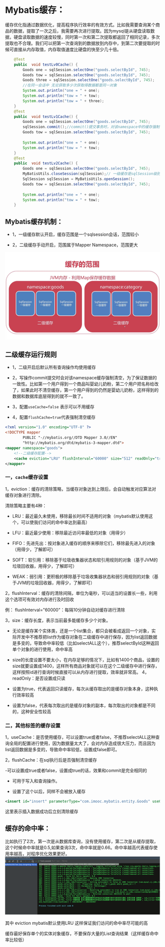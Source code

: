 # Mybatis缓存：

缓存优化指通过数据优化，提高程序执行效率的有效方式。比如我需要查询某个商品的数据，提取了一次之后，我需要再次进行提取。因为mysql是从硬盘读取数据，硬盘读取数据的速度较慢，同时第一次和第二次提取都返回了相同记录，多次提取也不合理。我们可以把第一次查询到的数据放到内存中，到第二次要提取的时候可直接从内存取值，内存取值速度比硬盘的快至少几十倍。

```java
    @Test
    public  void testLv0Cache() {
        Goods one = sqlSession.selectOne("goods.selectById", 745);
        Goods tow = sqlSession.selectOne("goods.selectById", 745);
        Goods three = sqlSession.selectOne("goods.selectById", 745);
        //在同一会话中 无论获取多少次获取得数据都是同一对象
        System.out.println("one = " + one);
        System.out.println("tow = " + tow);
        System.out.println("tow = " + three);
    }
    @Test
    public  void testLv1Cache() {
        Goods one = sqlSession.selectOne("goods.selectById", 745);
        sqlSession.commit();//commit()提交事务时，对该namespace中的缓存强制清空
        Goods tow = sqlSession.selectOne("goods.selectById", 745);

        System.out.println("one = " + one);
        System.out.println("tow = " + tow);
    }
    @Test
    public  void testLv2Cache() {
        Goods one = sqlSession.selectOne("goods.selectById", 745);
        MyBatisUtils.closeSession(sqlSession);// 一级缓存是sqlSession级别不同sqlSession对象
        SqlSession sqlSession = MyBatisUtils.openSession();
        Goods tow = sqlSession.selectOne("goods.selectById", 745);

        System.out.println("one = " + one);
        System.out.println("tow = " + tow);
    }
```
## Mybatis缓存机制：

* 1，一级缓存默认开启，缓存范围是一个sqlsession会话，范围较小

* 2，二级缓存手动开启，范围属于Mapper Namespace，范围更大

![myBatis](media/16172485392174/16173286295103.jpg)


## 二级缓存运行规则

* 1，二级开启后默认所有查询操作均使用缓存

* 2，写操作commit提交时会对该namespace缓存强制清空，为了保证数据的一致性。比如第一个用户得到一个商品叫婴幼儿奶粉，第二个用户把名称给改了，如果此时不清空缓存，第一个用户得到的仍然是婴幼儿奶粉，这样得到的数据和数据库底层得到的就不一致了。

* 3，配置`useCache=false` 表示可以不用缓存

* 4，配置`flushCache=true`代表强制清空缓存


```xml
<?xml version="1.0" encoding="UTF-8" ?>
<!DOCTYPE mapper
        PUBLIC "-//mybatis.org//DTD Mapper 3.0//EN"
        "http://mybatis.org/dtd/mybatis-3-mapper.dtd">
<mapper namespace="goods">
    <!--二级缓存配置-->
    <cache eviction="LRU" flushInterval="60000" size="512" readOnly="true"/>
</mapper>
```
### 一，`cache`缓存设置
1，eviction：缓存的清除策略，当缓存对象达到上限后，会自动触发对应算法对缓存对象进行清除。

清除策略主要有4种：

* LRU：最近最久未使用，移除最长时间不适用的对象（mybatis默认使用这个，可以使我们访问的命中率达到最高）

* LFU：最近最少使用：移除最近访问率最低的对象（用得少）

* FIFO：先进先出：按对象进入缓存的顺序来移除它们，移除最先进入的对象（用得少，了解即可）

* SOFT：软引用：移除基于垃圾收集器状态和软引用规则的对象（基于JVM的垃圾回收器，用得少，了解即可）

* WEAK：弱引用：更积极的移除基于垃圾收集器状态和弱引用规则的对象（基于JVM的垃圾回收器，用得少，了解即可）

2，flushInterval：缓存的清除间隔，单位为毫秒，可以适当的设置长一些，利用这个选项可有效对内存进行及时回收

例： flushInterval="60000"：每隔10分钟自动对缓存进行清除

3，size：缓存长度，表示当前最多能缓存多少个对象。

- 无论是缓存某个实体类，还是一个list集合，都只会被看成返回一个对象，实际开发中不推荐把list作为缓存对象在二级缓存中进行保存，因为list返回数据是多变的，导致命中率较低（比如selectALL这个），推荐selectById这种返回单个对象的进行使用，命中率高

- size的长度设置不要太小，在内存足够的情况下，比如有1400个商品，设置的size就要设置成1400，这样所有商品对象就可以在这个二级缓存中进行保存，这样按照id进行查询时候直接可以从内存进行提取，效率就非常高。
4，readOnly：是否设置成只读

- 设置为true，代表返回只读缓存，每次从缓存取出的是缓存对象本身，这种执行效率较高

- 设置为false，代表每次取出的是缓存对象的副本，每次取出的对象都是不同的，这种安全性较高

### 二，其他标签的缓存设置

1，useCache：是否使用缓存，可以设置true或者false，不推荐selectALL这种查询全局的配置进行使用，因为数据量太大了，会对内存造成很大压力，而且因为list返回数据是多变的，导致命中率较低，设置成false即可。

2，flushCache：在sql执行后是否强制清空缓存

-可以设置成true或者false，设置成true的话，效果和commit是完全相同的

- 可用于写入和查询操作。

- 设置了这个以后，同样不会被放入缓存


```xml
<insert id="insert" parameterType="com.imooc.mybatis.entity.Goods" useGeneratedKeys="true" flushCache="true">
```
这里表示插入数据成功后立刻清除缓存

## 缓存的命中率：

比如执行了2次，第一次是从数据库查询，没有使用缓存，第二次是从缓存提取，这个时候命中率就是0.5,如果查询3次，命中率就是0.66。命中率越高代表缓存使用率越高，对程序优化效果更好。
![myBatis缓存的命中率](media/16172485392174/%E6%88%AA%E5%B1%8F2021-04-02%20%E4%B8%8A%E5%8D%8810.09.57.png)

其中 eviction mybatis默认使用LRU 这样保证我们访问的命中率尽可能的高

缓存最好保存单个的实体对象缓存，不要保存大量的List查询结果（这样缓存命中率比较低）

